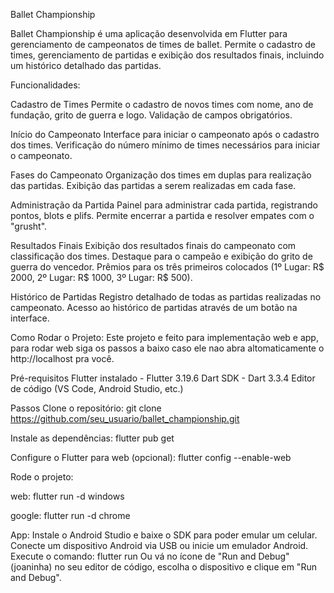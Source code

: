Ballet Championship

Ballet Championship é uma aplicação desenvolvida em Flutter para gerenciamento de campeonatos de times de ballet. Permite o cadastro de times, gerenciamento de partidas e exibição dos resultados finais, incluindo um histórico detalhado das partidas.


Funcionalidades:

Cadastro de Times
Permite o cadastro de novos times com nome, ano de fundação, grito de guerra e logo.
Validação de campos obrigatórios.



Início do Campeonato
Interface para iniciar o campeonato após o cadastro dos times.
Verificação do número mínimo de times necessários para iniciar o campeonato.



Fases do Campeonato
Organização dos times em duplas para realização das partidas.
Exibição das partidas a serem realizadas em cada fase.



Administração da Partida
Painel para administrar cada partida, registrando pontos, blots e plifs.
Permite encerrar a partida e resolver empates com o "grusht".



Resultados Finais
Exibição dos resultados finais do campeonato com classificação dos times.
Destaque para o campeão e exibição do grito de guerra do vencedor.
Prêmios para os três primeiros colocados (1º Lugar: R$ 2000, 2º Lugar: R$ 1000, 3º Lugar: R$ 500).



Histórico de Partidas
Registro detalhado de todas as partidas realizadas no campeonato.
Acesso ao histórico de partidas através de um botão na interface.




Como Rodar o Projeto:
Este projeto e feito para implementação web e app, para rodar web siga os passos a baixo caso ele nao abra altomaticamente o http://localhost pra você.

Pré-requisitos
Flutter instalado - Flutter 3.19.6
Dart SDK - Dart 3.3.4
Editor de código (VS Code, Android Studio, etc.)

Passos
Clone o repositório:
git clone https://github.com/seu_usuario/ballet_championship.git


Instale as dependências:
flutter pub get

Configure o Flutter para web (opcional):
flutter config --enable-web


Rode o projeto:

web:
flutter run -d windows

google:
flutter run -d chrome

App:
Instale o Android Studio e baixe o SDK para poder emular um celular.
Conecte um dispositivo Android via USB ou inicie um emulador Android.
Execute o comando:
flutter run
Ou vá no ícone de "Run and Debug" (joaninha) no seu editor de código, escolha o dispositivo e clique em "Run and Debug".